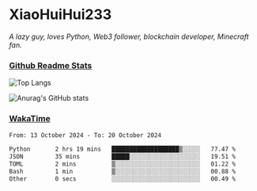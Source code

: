 # XiaoHuiHui233

*A lazy guy, loves Python, Web3 follower, blockchain developer, Minecraft fan.*

### [Github Readme Stats](https://github.com/anuraghazra/github-readme-stats)

![Top Langs](https://github-readme-stats.vercel.app/api/top-langs/?username=XiaoHuiHui233&layout=compact&theme=github_dark)

![Anurag's GitHub stats](https://github-readme-stats.vercel.app/api?username=XiaoHuiHui233&show_icons=true&theme=github_dark)

### [WakaTime](https://wakatime.com)

<!--START_SECTION:waka-->

```txt
From: 13 October 2024 - To: 20 October 2024

Python       2 hrs 19 mins   ███████████████████▒░░░░░   77.47 %
JSON         35 mins         █████░░░░░░░░░░░░░░░░░░░░   19.51 %
TOML         2 mins          ▒░░░░░░░░░░░░░░░░░░░░░░░░   01.22 %
Bash         1 min           ▒░░░░░░░░░░░░░░░░░░░░░░░░   00.88 %
Other        0 secs          ░░░░░░░░░░░░░░░░░░░░░░░░░   00.49 %
```

<!--END_SECTION:waka-->
